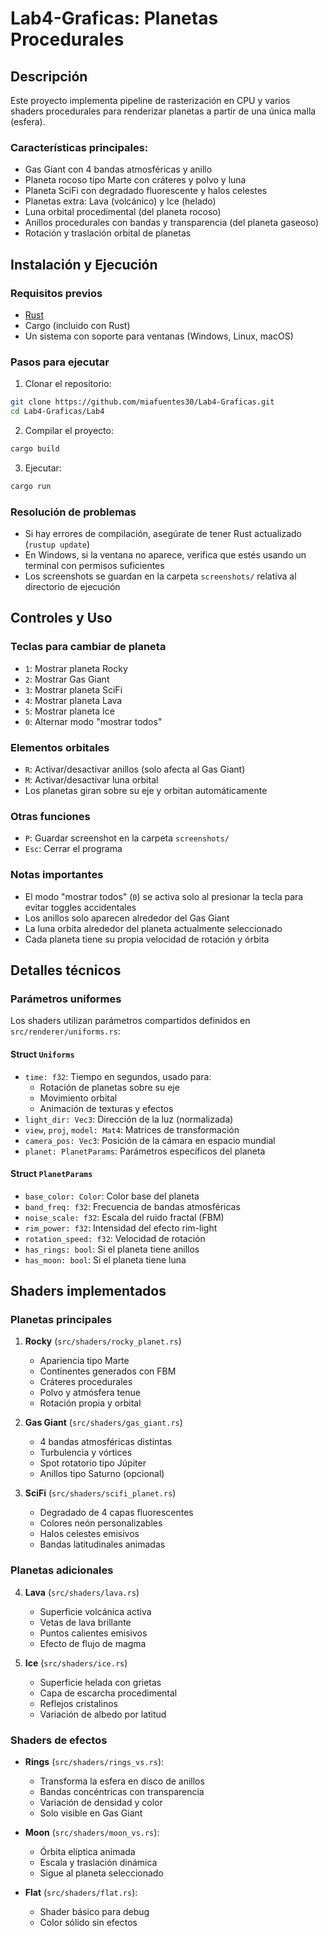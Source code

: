 # Lab4-Graficas: Planetas Procedurales

## Descripción

Este proyecto implementa pipeline de rasterización en CPU y varios
shaders procedurales para renderizar planetas a partir de una única malla (esfera).

### Características principales:
- Gas Giant con 4 bandas atmosféricas y anillo
- Planeta rocoso tipo Marte con cráteres y polvo y luna
- Planeta SciFi con degradado fluorescente y halos celestes
- Planetas extra: Lava (volcánico) y Ice (helado)
- Luna orbital procedimental (del planeta rocoso)
- Anillos procedurales con bandas y transparencia (del planeta gaseoso)
- Rotación y traslación orbital de planetas

## Instalación y Ejecución

### Requisitos previos
- [Rust](https://www.rust-lang.org/tools/install)
- Cargo (incluido con Rust)
- Un sistema con soporte para ventanas (Windows, Linux, macOS)

### Pasos para ejecutar
1. Clonar el repositorio:
```bash
git clone https://github.com/miafuentes30/Lab4-Graficas.git
cd Lab4-Graficas/Lab4
```

2. Compilar el proyecto:
```bash
cargo build
```

3. Ejecutar:
```bash
cargo run
```

### Resolución de problemas
- Si hay errores de compilación, asegúrate de tener Rust actualizado (`rustup update`)
- En Windows, si la ventana no aparece, verifica que estés usando un terminal con permisos suficientes
- Los screenshots se guardan en la carpeta `screenshots/` relativa al directorio de ejecución

## Controles y Uso

### Teclas para cambiar de planeta
- `1`: Mostrar planeta Rocky 
- `2`: Mostrar Gas Giant 
- `3`: Mostrar planeta SciFi 
- `4`: Mostrar planeta Lava 
- `5`: Mostrar planeta Ice 
- `0`: Alternar modo "mostrar todos" 

### Elementos orbitales
- `R`: Activar/desactivar anillos (solo afecta al Gas Giant)
- `M`: Activar/desactivar luna orbital
- Los planetas giran sobre su eje y orbitan automáticamente

### Otras funciones
- `P`: Guardar screenshot en la carpeta `screenshots/`
- `Esc`: Cerrar el programa

### Notas importantes
- El modo "mostrar todos" (`0`) se activa solo al presionar la tecla para evitar toggles accidentales
- Los anillos solo aparecen alrededor del Gas Giant 
- La luna orbita alrededor del planeta actualmente seleccionado
- Cada planeta tiene su propia velocidad de rotación y órbita

## Detalles técnicos

### Parámetros uniformes
Los shaders utilizan parámetros compartidos definidos en `src/renderer/uniforms.rs`:

#### Struct `Uniforms`
- `time: f32`: Tiempo en segundos, usado para:
  - Rotación de planetas sobre su eje
  - Movimiento orbital
  - Animación de texturas y efectos
- `light_dir: Vec3`: Dirección de la luz (normalizada)
- `view`, `proj`, `model: Mat4`: Matrices de transformación
- `camera_pos: Vec3`: Posición de la cámara en espacio mundial
- `planet: PlanetParams`: Parámetros específicos del planeta

#### Struct `PlanetParams`
- `base_color: Color`: Color base del planeta
- `band_freq: f32`: Frecuencia de bandas atmosféricas
- `noise_scale: f32`: Escala del ruido fractal (FBM)
- `rim_power: f32`: Intensidad del efecto rim-light
- `rotation_speed: f32`: Velocidad de rotación
- `has_rings: bool`: Si el planeta tiene anillos
- `has_moon: bool`: Si el planeta tiene luna


## Shaders implementados

### Planetas principales
1. **Rocky** (`src/shaders/rocky_planet.rs`)
   - Apariencia tipo Marte
   - Continentes generados con FBM
   - Cráteres procedurales
   - Polvo y atmósfera tenue
   - Rotación propia y orbital

2. **Gas Giant** (`src/shaders/gas_giant.rs`)
   - 4 bandas atmosféricas distintas
   - Turbulencia y vórtices
   - Spot rotatorio tipo Júpiter
   - Anillos tipo Saturno (opcional)

3. **SciFi** (`src/shaders/scifi_planet.rs`)
   - Degradado de 4 capas fluorescentes
   - Colores neón personalizables
   - Halos celestes emisivos
   - Bandas latitudinales animadas

### Planetas adicionales
4. **Lava** (`src/shaders/lava.rs`)
   - Superficie volcánica activa
   - Vetas de lava brillante
   - Puntos calientes emisivos
   - Efecto de flujo de magma

5. **Ice** (`src/shaders/ice.rs`)
   - Superficie helada con grietas
   - Capa de escarcha procedimental
   - Reflejos cristalinos
   - Variación de albedo por latitud

### Shaders de efectos
- **Rings** (`src/shaders/rings_vs.rs`): 
  - Transforma la esfera en disco de anillos
  - Bandas concéntricas con transparencia
  - Variación de densidad y color
  - Solo visible en Gas Giant

- **Moon** (`src/shaders/moon_vs.rs`):
  - Órbita elíptica animada
  - Escala y traslación dinámica
  - Sigue al planeta seleccionado

- **Flat** (`src/shaders/flat.rs`):
  - Shader básico para debug
  - Color sólido sin efectos
